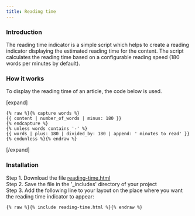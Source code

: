 ```yaml
---
title: Reading time
---
```


### Introduction

The reading time indicator is a simple script which helps to create a reading indicator displaying the estimated reading time for the content. The script calculates the reading time based on a configurable reading speed (180 words per minutes by default).

### How it works

To display the reading time of an article, the code below is used.

[expand]

```
{% raw %}{% capture words %}
{{ content | number_of_words | minus: 180 }}
{% endcapture %}
{% unless words contains '-' %}
{{ words | plus: 180 | divided_by: 180 | append: ' minutes to read' }}
{% endunless %}{% endraw %}
```

[/expand]

### Installation

Step 1. Download the file [reading-time.html](https://raw.githubusercontent.com/jhvanderschee/jekyllcodex/gh-pages/_includes/reading-time.html)
<br />Step 2. Save the file in the '_includes' directory of your project
<br />Step 3. Add the following line to your layout on the place where you want the reading time indicator to appear:

```
{% raw %}{% include reading-time.html %}{% endraw %}
```